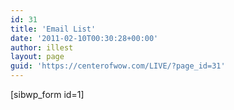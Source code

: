 ```yaml
---
id: 31
title: 'Email List'
date: '2011-02-10T00:30:28+00:00'
author: illest
layout: page
guid: 'https://centerofwow.com/LIVE/?page_id=31'
---
```


\[sibwp\_form id=1\]